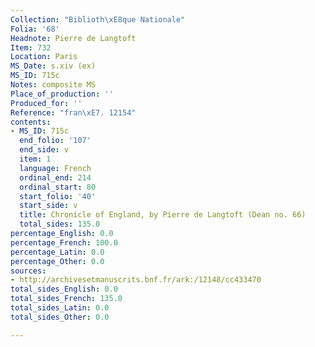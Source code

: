 ```yaml
---
Collection: "Biblioth\xE8que Nationale"
Folia: '68'
Headnote: Pierre de Langtoft
Item: 732
Location: Paris
MS_Date: s.xiv (ex)
MS_ID: 715c
Notes: composite MS
Place_of_production: ''
Produced_for: ''
Reference: "fran\xE7. 12154"
contents:
- MS_ID: 715c
  end_folio: '107'
  end_side: v
  item: 1
  language: French
  ordinal_end: 214
  ordinal_start: 80
  start_folio: '40'
  start_side: v
  title: Chronicle of England, by Pierre de Langtoft (Dean no. 66)
  total_sides: 135.0
percentage_English: 0.0
percentage_French: 100.0
percentage_Latin: 0.0
percentage_Other: 0.0
sources:
- http://archivesetmanuscrits.bnf.fr/ark:/12148/cc433470
total_sides_English: 0.0
total_sides_French: 135.0
total_sides_Latin: 0.0
total_sides_Other: 0.0

---
```


